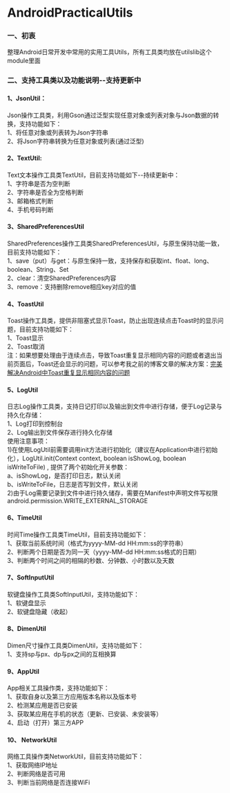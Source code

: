 # AndroidPracticalUtils
### 一、初衷
整理Android日常开发中常用的实用工具Utils，所有工具类均放在utilslib这个module里面
### 二、支持工具类以及功能说明--支持更新中
#### 1、JsonUtil：
Json操作工具类，利用Gson通过泛型实现任意对象或列表对象与Json数据的转换，支持功能如下：<br>
1、将任意对象或列表转为Json字符串<br>
2、将Json字符串转换为任意对象或列表(通过泛型)<br>
#### 2、TextUtil:
Text文本操作工具类TextUtil，目前支持功能如下--持续更新中：<br>
1、字符串是否为空判断<br>
2、字符串是否全为空格判断<br>
3、邮箱格式判断<br>
4、手机号码判断<br>
#### 3、SharedPreferencesUtil
SharedPreferences操作工具类SharedPreferencesUtil，与原生保持功能一致，目前支持功能如下：<br>
1、save（put）与get：与原生保持一致，支持保存和获取int、float、long、boolean、String、Set<String><br>
2、clear：清空SharedPreferences内容<br>
3、remove：支持删除remove相应key对应的值<br>
#### 4、ToastUtil
Toast操作工具类，提供非阻塞式显示Toast，防止出现连续点击Toast时的显示问题，目前支持功能如下：<br>
1、Toast显示<br>
2、Toast取消<br>
注：如果想要处理由于连续点击，导致Toast重复显示相同内容的问题或者退出当前页面后，Toast还会显示的问题，可以参考我之前的博客文章的解决方案：[完美解决Android中Toast重复显示相同内容的问题](https://blog.csdn.net/okg0111/article/details/79920375)
#### 5、LogUtil
日志Log操作工具类，支持日记打印以及输出到文件中进行存储，便于Log记录与持久化存储：<br>
1、Log打印到控制台<br>
2、Log输出到文件保存进行持久化存储<br>
使用注意事项：<br>
1)在使用LogUtil前需要调用init方法进行初始化（建议在Application中进行初始化），LogUtil.init(Context context, boolean isShowLog, boolean isWriteToFile) , 提供了两个初始化开关参数：<br>
a、isShowLog，是否打印日志，默认关闭<br>
b、isWriteToFile，日志是否写到文件，默认关闭<br>
2)由于Log需要记录到文件中进行持久储存，需要在Manifest中声明文件写权限android.permission.WRITE_EXTERNAL_STORAGE<br>
#### 6、TimeUtil
时间Time操作工具类TimeUtil，目前支持功能如下：<br>
1、获取当前系统时间（格式为yyyy-MM-dd HH:mm:ss的字符串）<br>
2、判断两个日期是否为同一天（yyyy-MM-dd HH:mm:ss格式的日期）<br>
3、判断两个时间之间的相隔的秒数、分钟数、小时数以及天数<br>
#### 7、SoftInputUtil
软键盘操作工具类SoftInputUtil，支持功能如下：<br>
1、软键盘显示<br>
2、软键盘隐藏（收起）<br>
#### 8、DimenUtil
Dimen尺寸操作工具类DimenUtil，支持功能如下：<br>
1、支持sp与px、dp与px之间的互相换算<br>
#### 9、AppUtil
App相关工具操作类，支持功能如下：<br>
1、获取自身以及第三方应用版本名称以及版本号<br>
2、检测某应用是否已安装<br>
3、获取某应用在手机的状态（更新、已安装、未安装等）<br>
4、启动（打开）第三方APP<br>
#### 10、 NetworkUtil
网络工具操作类NetworkUtil，目前支持功能如下：<br>
1、获取网络IP地址<br>
2、判断网络是否可用<br>
3、判断当前网络是否连接WiFi<br>

